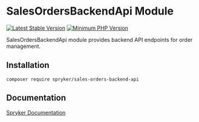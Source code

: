 # SalesOrdersBackendApi Module
[![Latest Stable Version](https://poser.pugx.org/spryker/sales-orders-backend-api/v/stable.svg)](https://packagist.org/packages/spryker/sales-orders-backend-api)
[![Minimum PHP Version](https://img.shields.io/badge/php-%3E%3D%208.2-8892BF.svg)](https://php.net/)

SalesOrdersBackendApi module provides backend API endpoints for order management.

## Installation

```
composer require spryker/sales-orders-backend-api
```

## Documentation

[Spryker Documentation](https://docs.spryker.com)
